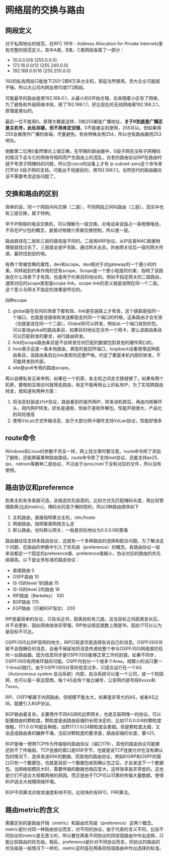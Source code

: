 # 网络层的交换与路由

## 网段定义

对于私网地址的规范，在RFC 1918 - Address Allocation for Private Internets里有完整的规范定义。其中A类，B类，C类网段各取了一部分：

* 10.0.0.0/8 (255.0.0.0)
* 172.16.0.0/12 (255.240.0.0)
* 192.168.0.0/16 (255.255.0.0)

192的私有网段只能放下255^2即6万多台主机，家庭当然够用，但大企业可能就不够。所以大公司内网会用10或172网段。

可能最早的路由是用192.168.0.1，从最小的0开始合理，后来随着小区有了网络，为了避免和外级网络冲突，用了192.168.1.1，好比现在的无线网络用192.168.2.1，原理是类似的。

最后一位不能用0。原理大概是这样，0和255都是广播地址，**关于0到底是广播还是主机号，此处存疑，但不用肯定没错**。0不能被主机使用，255可以。但如果用255会被用作广播的收端，尽量避免。有些特殊会用254，所以也有路由器用253地址。

倒数第二位用0虽然理论上很正确，在早期的路由器中，0段子网在没有子网掩码的情况下会与它的网络号相同而产生路由上的混乱，古老的路由协议RIP在路由时就不考虑子网掩码的问题，所以在cisco的设备上才有 ip subnet-zero这个命令来打开对 0段子网的支持。可能出于规避目的，用192.168.1.1。当然现代的路由器应该不需要考虑这些问题了。

## 交换和路由的区别

简单的说，同一个网段内叫交换（二层），不同网段之间叫路由（三层）。现实中也有三层交换，属于特例。

早于IP网络的电话交换机，可以理解为一层交换。对电话来说独占一条物理电线，不存在IP分包的概念，直接对物理介质做交换控制，所以是一层。

路由路径在二层和三层的路径是不同的。二层用ARP协议，从IP反查MAC直接物理层就找过去了。三层就全是IP寻路，通过网关出去，并由网关往后一级的网关传递，最终找到目的地。

有两个常被忽略的属性，dev和scope。dev相对于对gateway的一个更小的约束。同样起到约束作用的还有scope。Scope是一个更小程度的约束，指明了该路由在什么场景下才有效。也是用于约束目的地址的。例如不指定网关的二层路由，通常对应的scope类型是scope link。scope link的意义就是说明在同一个二层。这个意义与网关不指定的效果是呼应的。

四种scope

1. global是在任何的场景下都有效，link是在链路上才有效，这个链路是指同一个端口，也就是说接收和发送都是走的同一个端口的时候，这条路由才会生效（也就是说在同一个二层）。Global则可以转发，例如从一个端口收到的包，可以查询global的路由条目，如果目的地址在另外一个网卡，那么该路由条目可以匹配转发的要求，进行路由转发。
2. link的scope路由条目是不会转发任何匹配的数据包到其他的硬件网口的。
3. host表示这是一条本地路由，典型的是回环端口，loopback设备使用这种路由条目，该路由条目比link类型的还要严格，约定了都是本机内部的转发，不可能转发到外部。
4. site是ipv6专用的路由scope。

再以自建私有云来举例，如果在一个机房，各主机之间走交换就够了。如果有两个机房，要做到互相访问就得走路由，肯定不能再用云上的私有IP，为了实现跨路由转发，我知道有两种方案：

1. 将消息封装成`IPIP`协议，路由看到的是外网IP，转发进机房后，再由内核解开头，用内网IP转发。好处是通用，但由于是软件解包，性能开销很大，产品化的风险很高
2. 使用VxLan方式传输消息，由于大部分网卡硬件支持VxLan协议，性能好很多

## route命令

Windows和Linux的参数不完全一样，网上找文章时要注意。route命令除了添加了删除，还能屏蔽某种路由路径。route命令除了支持inet协议，还能支持ax25、ipx、netrom等数种二层协议，不过由于/proc/net/下没有对应的文件，所以没有使用。

## 路由协议和preference

到某主机有多条路可选，会挑选优先级高的。比较方式先匹配掩码长度，再比较管理距离(比如metric)。掩码长的高于掩码短的，所以3种路由顺序如下

1. 主机路由，直接指明某台主机，/etc/hosts
2. 网络路由，指明某类网络怎么走
3. 默认路由，也叫默认网关，一般是目标地址为0.0.0.0的那条

路由器往往支持多路由协议，这就有一个多种路由的选择和配合问题。为了解决这个问题，在路由的参数中引入了优先级（preference）的概念。各路由协议一般来说都定一个固定的preference值，preference值越小，协议对应的路由的优先级越高。以下是业务标准的路由协议：

* 直接路由  0
* OSPF路由  10
* IS-IS的level 1的路由  15
* IS-IS的level 2的路由  18
* RIP路由（Berkeley）  100
* BGP路由 170
* EGP路由（已被BGP淘汰） 200

RIP是最简单的协议，只告诉近邻，距离目标有几跳，且当目标之间距离变长后，并不会更新，因此网络收敛非常慢。RIP协议规定跳数上限是16，因此17可以认为是目标不可达。

OSPF/ISIS比RIP高明的地方，RIP只知道邻居选择告诉自己的消息。OSPF/ISIS邻居不会隐瞒任何消息，会毫不保留地将消息传递给整个参与OSPF/ISIS网络里的任何一台路由器。因为信息同步是OSPF/ISIS能够正常工作的前提。如果不同步，OSPF/ISIS有网络环路的可能。OSPF内划分一个或多个Area，规模小的话只要一个Area0就行。由于OSPF/ISIS分享的信息过多，只适合运行在一个AS（Autonomous system 自治系统）内部，自治系统可以是一个公司，或一个校园网，也可以是一家运营商。每个AS会有个独立编号，公安网内部号段6xxxx和7xxxx。

RIP、OSFP都属于内网路由，但规模不能太大，如果是非常大的AS，或者AS之间，就要引入BGP协议。

BGP路由最复杂，主要用作不同AS间的边界网关，也是互联网惟一的协议。可以配置路由的颗粒度。颗粒度是由路由前缀的长短决定的，比如17.0.0.0/8的颗粒度很粗，17.1.0.0/16就会稍细，当然17.1.1.0/24颗粒度会更细。但是颗粒度太细，又会造成路由表的臃肿不堪。当前对颗粒度的要求是，路由前缀的长度，要≤21。

BGP是唯一使用TCP作为传输层的路由协议（端口179），其他的路由协议可能都还到不了传输层。TCP连接的窗口是65K字节，也就是说TCP连接允许在没有确认包的情况下，连续发送65K的数据。而其他的路由协议，例如EIGRP和OSPF的窗口只有一个数据包，也就是说前一个数据包收到确认包之后，才会发送下一个数据包。当网络规模巨大时，需要传输的数据也相应变大，这样效率是非常低的。这也是它们不适合大规模网络的原因。而正是由于TCP可以可靠的传输大量数据，使得BGP适合大规模网络环境。

BGP不同算法对收敛速度影响不同，比较快的有BFD，FRR算法。

## 路由metric的含义

需要区别的是路由开销（metric）和路由优先级（preference）这两个概念。metric是针对同一种路由协议而言，对不同的协议，由于代表的含义不同，比较不同协议的metric是无意义的，所以要在两条不同协议的同信宿路由中作出选择，只能比较路由的优先级。相反，preference是针对不同协议而言，同协议的路由的优先级是一般情况下一样的，metric这时是在两条同信宿路由中作出选择的标准。